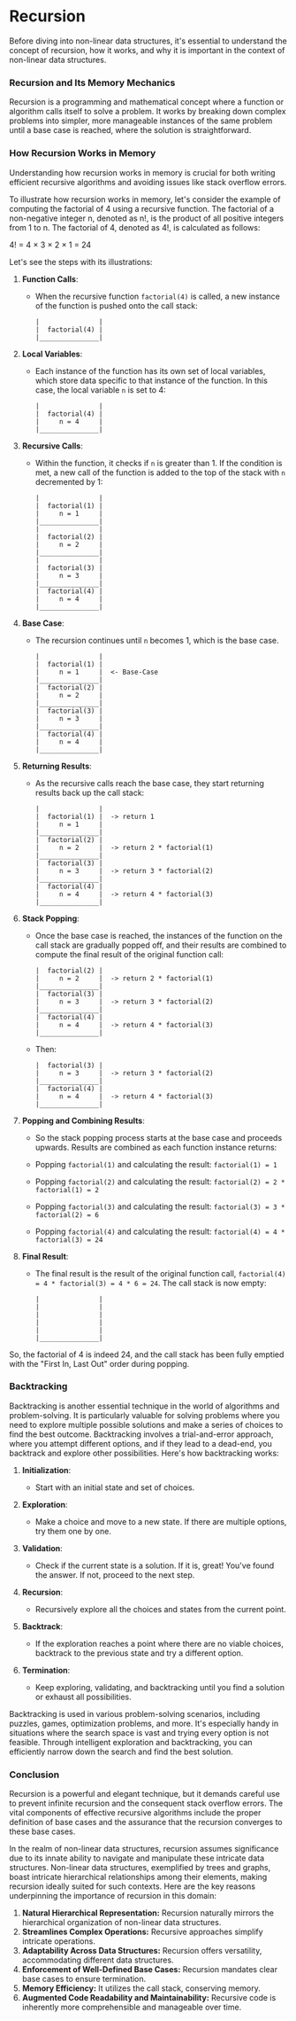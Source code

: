 # Recursion

Before diving into non-linear data structures, it's essential to understand the concept of recursion, how it works, and why it is important in the context of non-linear data structures.

### Recursion and Its Memory Mechanics

Recursion is a programming and mathematical concept where a function or algorithm calls itself to solve a problem. It works by breaking down complex problems into simpler, more manageable instances of the same problem until a base case is reached, where the solution is straightforward.

### How Recursion Works in Memory

Understanding how recursion works in memory is crucial for both writing efficient recursive algorithms and avoiding issues like stack overflow errors.

To illustrate how recursion works in memory, let's consider the example of computing the factorial of 4 using a recursive function. The factorial of a non-negative integer n, denoted as n!, is the product of all positive integers from 1 to n. The factorial of 4, denoted as 4!, is calculated as follows:

4! = 4 × 3 × 2 × 1 = 24

Let's see the steps with its illustrations:

1. **Function Calls**:
   - When the recursive function `factorial(4)` is called, a new instance of the function is pushed onto the call stack:

     ```
     |               |
     |  factorial(4) |
     |_______________|
     ```

2. **Local Variables**:
   - Each instance of the function has its own set of local variables, which store data specific to that instance of the function. In this case, the local variable `n` is set to 4:

     ```
     |               |
     |  factorial(4) |
     |     n = 4     |
     |_______________|
     ```

3. **Recursive Calls**:
   - Within the function, it checks if `n` is greater than 1. If the condition is met, a new call of the function is added to the top of the stack with `n` decremented by 1:

     ```
     |               |
     |  factorial(1) |
     |     n = 1     |
     |_______________|
     |               |
     |  factorial(2) |
     |     n = 2     |
     |_______________|
     |               |
     |  factorial(3) |
     |     n = 3     |
     |_______________|
     |  factorial(4) |
     |     n = 4     |
     |_______________|
     ```

4. **Base Case**:
   - The recursion continues until `n` becomes 1, which is the base case.

     ```
     |               |
     |  factorial(1) |
     |     n = 1     |  <- Base-Case
     |_______________|
     |  factorial(2) |
     |     n = 2     |
     |_______________|
     |  factorial(3) |
     |     n = 3     |
     |_______________|
     |  factorial(4) |
     |     n = 4     |
     |_______________|
     ```

5. **Returning Results**:
   - As the recursive calls reach the base case, they start returning results back up the call stack:

     ```
     |               |
     |  factorial(1) |  -> return 1
     |     n = 1     |
     |_______________|
     |  factorial(2) |
     |     n = 2     |  -> return 2 * factorial(1)
     |_______________|
     |  factorial(3) |
     |     n = 3     |  -> return 3 * factorial(2)
     |_______________|
     |  factorial(4) |
     |     n = 4     |  -> return 4 * factorial(3)
     |_______________|
     ```

6. **Stack Popping**:
   - Once the base case is reached, the instances of the function on the call stack are gradually popped off, and their results are combined to compute the final result of the original function call:

     ```
     |  factorial(2) |
     |     n = 2     |  -> return 2 * factorial(1)
     |_______________|
     |  factorial(3) |
     |     n = 3     |  -> return 3 * factorial(2)
     |_______________|
     |  factorial(4) |
     |     n = 4     |  -> return 4 * factorial(3)
     |_______________|
     ```
   - Then:

     ```
     |  factorial(3) |
     |     n = 3     |  -> return 3 * factorial(2)
     |_______________|
     |  factorial(4) |
     |     n = 4     |  -> return 4 * factorial(3)
     |_______________|
     ```

7. **Popping and Combining Results**:
   - So the stack popping process starts at the base case and proceeds upwards. Results are combined as each function instance returns:

    - Popping `factorial(1)` and calculating the result: `factorial(1) = 1`

    - Popping `factorial(2)` and calculating the result: `factorial(2) = 2 *  factorial(1) = 2`

    - Popping `factorial(3)` and calculating the result: `factorial(3) = 3 * factorial(2) = 6`
    - Popping `factorial(4)` and calculating the result: `factorial(4) = 4 * factorial(3) = 24`

8. **Final Result**:
   - The final result is the result of the original function call, `factorial(4) = 4 * factorial(3) = 4 * 6 = 24`. The call stack is now empty:

     ```
     |               |
     |               |
     |               |
     |               |
     |               |
     |_______________|
     ```

So, the factorial of 4 is indeed 24, and the call stack has been fully emptied with the "First In, Last Out" order during popping.

### Backtracking

Backtracking is another essential technique in the world of algorithms and problem-solving. It is particularly valuable for solving problems where you need to explore multiple possible solutions and make a series of choices to find the best outcome. Backtracking involves a trial-and-error approach, where you attempt different options, and if they lead to a dead-end, you backtrack and explore other possibilities. Here's how backtracking works:

1. **Initialization**:
   - Start with an initial state and set of choices.

2. **Exploration**:
   - Make a choice and move to a new state. If there are multiple options, try them one by one.

3. **Validation**:
   - Check if the current state is a solution. If it is, great! You've found the answer. If not, proceed to the next step.

4. **Recursion**:
   - Recursively explore all the choices and states from the current point.

5. **Backtrack**:
   - If the exploration reaches a point where there are no viable choices, backtrack to the previous state and try a different option.

6. **Termination**:
   - Keep exploring, validating, and backtracking until you find a solution or exhaust all possibilities.

Backtracking is used in various problem-solving scenarios, including puzzles, games, optimization problems, and more. It's especially handy in situations where the search space is vast and trying every option is not feasible. Through intelligent exploration and backtracking, you can efficiently narrow down the search and find the best solution.

### Conclusion

Recursion is a powerful and elegant technique, but it demands careful use to prevent infinite recursion and the consequent stack overflow errors. The vital components of effective recursive algorithms include the proper definition of base cases and the assurance that the recursion converges to these base cases. 

In the realm of non-linear data structures, recursion assumes significance due to its innate ability to navigate and manipulate these intricate data structures. Non-linear data structures, exemplified by trees and graphs, boast intricate hierarchical relationships among their elements, making recursion ideally suited for such contexts. Here are the key reasons underpinning the importance of recursion in this domain:

1. **Natural Hierarchical Representation:** Recursion naturally mirrors the hierarchical organization of non-linear data structures.
2. **Streamlines Complex Operations:** Recursive approaches simplify intricate operations.
3. **Adaptability Across Data Structures:** Recursion offers versatility, accommodating different data structures.
4. **Enforcement of Well-Defined Base Cases:** Recursion mandates clear base cases to ensure termination.
5. **Memory Efficiency:** It utilizes the call stack, conserving memory.
6. **Augmented Code Readability and Maintainability:** Recursive code is inherently more comprehensible and manageable over time.